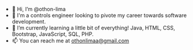 - 👋 Hi, I’m @othon-lima
- :construction_worker: I'm a controls engineer looking to pivote my career towards software development.
- 🌱 I’m currently learning a little bit of everything! Java, HTML, CSS, Bootstrap, JavaScript, SQL, PHP.
- 📫 You can reach me at othonlimaa@gmail.com

<!---
othon-lima/othon-lima is a ✨ special ✨ repository because its `README.md` (this file) appears on your GitHub profile.
You can click the Preview link to take a look at your changes.
--->
